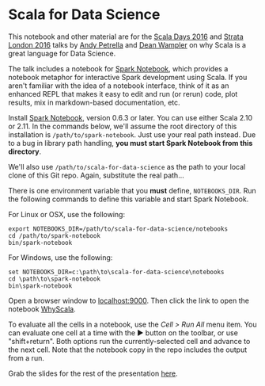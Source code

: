 # Scala for Data Science

This notebook and other material are for the [Scala Days 2016](http://www.scaladays.org/) and [Strata London 2016](http://conferences.oreilly.com/strata/hadoop-big-data-eu/public/schedule/detail/49739) talks by [Andy Petrella](mailto:noootsab@data-fellas.guru) and [Dean Wampler](dean.wampler@lightbend.com) on why Scala is a great language for Data Science.

The talk includes a notebook for [Spark Notebook](http://spark-notebook.io/), which provides a notebook metaphor for interactive Spark development using Scala. If you aren't familiar with the idea of a notebook interface, think of it as an enhanced REPL that makes it easy to edit and run (or rerun) code, plot results, mix in markdown-based documentation, etc.

Install [Spark Notebook](http://spark-notebook.io/), version 0.6.3 or later. You can use either Scala 2.10 or 2.11. In the commands below, we'll assume the root directory of this installation is `/path/to/spark-notebook`. Just use your real path instead. Due to a bug in library path handling, **you must start Spark Notebook from this directory**. 

We'll also use `/path/to/scala-for-data-science` as the path to your local clone of this Git repo. Again, substitute the real path...

There is one environment variable that you **must** define, `NOTEBOOKS_DIR`. Run the following commands to define this variable and start Spark Notebook.

For Linux or OSX, use the following:
```
export NOTEBOOKS_DIR=/path/to/scala-for-data-science/notebooks
cd /path/to/spark-notebook
bin/spark-notebook
```

For Windows, use the following:
```
set NOTEBOOKS_DIR=c:\path\to\scala-for-data-science\notebooks
cd \path\to\spark-notebook
bin\spark-notebook
```

Open a browser window to [localhost:9000](http://localhost:9000). Then click the link to open the notebook [WhyScala](http://localhost:9000/notebooks/WhyScala.snb). 

To evaluate all the cells in a notebook, use the _Cell > Run All_ menu item. You can evaluate one cell at a time with the ▶︎ button on the toolbar, or use "shift+return". Both options run the currently-selected cell and advance to the next cell. Note that the notebook copy in the repo includes the output from a run.

Grab the slides for the rest of the presentation [here](https://docs.google.com/a/data-fellas.guru/presentation/d/1d7vT3mgo4ppHXHtKRQjcVW8SsMs3PeRAkq3PHRgWKaQ/edit?usp=sharing).


